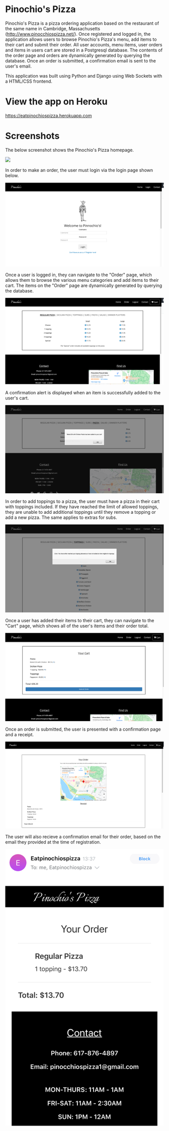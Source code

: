 # Pinochio's Pizza

Pinochio's Pizza is a pizza ordering application based on the restaurant of the same name in Cambridge, Massachusetts (http://www.pinocchiospizza.net/). Once registered and logged in, the application allows users to browse Pinochio's Pizza's menu, add items to their cart and submit their order. All user accounts, menu items, user orders and items in users cart are stored in a Postgresql database. The contents of the order page and orders are dynamically generated by querying the database. Once an order is submitted, a confirmation email is sent to the user's email.

This application was built using Python and Django using Web Sockets with a HTML/CSS frontend.

# View the app on Heroku
https://eatpinochiospizza.herokuapp.com

# Screenshots

The below screenshot shows the Pinochio's Pizza homepage.

![](orders/static/orders/images/screenshot1.png)

In order to make an order, the user must login via the login page shown below.

![](orders/static/orders/images/screenshot2.png)

Once a user is logged in, they can navigate to the "Order" page, which allows them to browse the various menu categories and add items to their cart. The items on the "Order" page are dynamically generated by querying the database.

![](orders/static/orders/images/screenshot3.png)

A confirmation alert is displayed when an item is successfully added to the user's cart.

![](orders/static/orders/images/screenshot4.png)

In order to add toppings to a pizza, the user must have a pizza in their cart with toppings included. If they have reached the limit of allowed toppings, they are unable to add additional toppings until they remove a topping or add a new pizza. The same applies to extras for subs.

![](orders/static/orders/images/screenshot5.png)

Once a user has added their items to their cart, they can navigate to the "Cart" page, which shows all of the user's items and their order total.

![](orders/static/orders/images/screenshot6.png)

Once an order is submitted, the user is presented with a confirmation page and a receipt.

![](orders/static/orders/images/screenshot7.png)

The user will also recieve a confirmation email for their order, based on the email they provided at the time of registration.

![](orders/static/orders/images/screenshot8.jpg)
